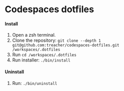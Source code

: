 # Codespaces dotfiles

#### Install
1. Open a zsh terminal.
1. Clone the repository: `git clone --depth 1 git@github.com:treacher/codespaces-dotfiles.git /workspaces/.dotfiles`
1. Run `cd /workspaces/.dotfiles`
1. Run installer: `./bin/install`

#### Uninstall
1. Run: `./bin/uninstall`
